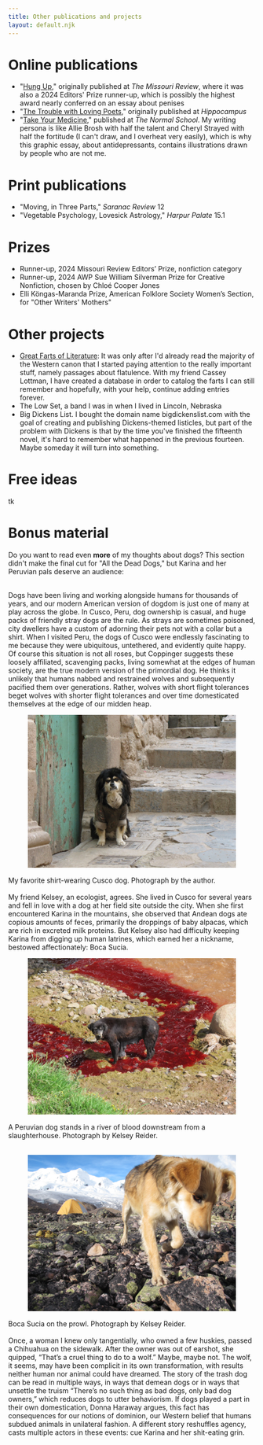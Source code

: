 ```yaml
---
title: Other publications and projects
layout: default.njk
---
```


# Online publications

- "<a href="https://missourireview.com/hung-up-by-elizabeth-zaleski/">Hung Up</a>," originally published at <i> The Missouri Review</i>, where it was also a 2024 Editors' Prize runner-up, which is possibly the highest award nearly conferred on an essay about penises
- "<a href="https://hippocampusmagazine.com/2017/02/the-trouble-with-loving-poets-by-elizabeth-zaleski/">The Trouble with Loving Poets</a>," originally published at <i>Hippocampus</i>
- "<a href="https://www.thenormalschool.com/blog/2018/9/17/take-your-medicine-by-elizabeth-zaleski-illustrations-by-kevin-abt-chad-miller">Take Your Medicine</a>," published at <i>The Normal School</i>. My writing persona is like Allie Brosh with half the talent and Cheryl Strayed with half the fortitude (I can't draw, and I overheat very easily), which is why this graphic essay, about antidepressants, contains illustrations drawn by people who are not me.

# Print publications

- "Moving, in Three Parts," <i>Saranac Review</i> 12
- "Vegetable Psychology, Lovesick Astrology," <i>Harpur Palate</i> 15.1

# Prizes
- Runner-up, 2024 Missouri Review Editors’ Prize, nonfiction category
- Runner-up, 2024 AWP Sue William Silverman Prize for Creative Nonfiction, chosen by Chloé Cooper Jones
- Elli Köngas-Maranda Prize, American Folklore Society Women’s Section, for "Other Writers' Mothers"


# Other projects

- <a href="https://greatfartsofliterature.com/">Great Farts of Literature</a>: It was only after I'd already read the majority of the Western canon that I started paying attention to the really important stuff, namely passages about flatulence. With my friend Cassey Lottman, I have created a database in order to catalog the farts I can still remember and hopefully, with your help, continue adding entries forever.
- The Low Set, a band I was in when I lived in Lincoln, Nebraska
- Big Dickens List. I bought the domain name bigdickenslist.com with the goal of creating and publishing Dickens-themed listicles, but part of the problem with Dickens is that by the time you've finished the fifteenth novel, it's hard to remember what happened in the previous fourteen. Maybe someday it will turn into something.

# Free ideas
tk

# Bonus material
Do you want to read even **more** of my thoughts about dogs? This section didn't make the final cut for "All the Dead Dogs," but Karina and her Peruvian pals deserve an audience:

<br>
Dogs have been living and working alongside humans for thousands of years, and our modern American version of dogdom is just one of many at play across the globe. In Cusco, Peru, dog ownership is casual, and huge packs of friendly stray dogs are the rule. As strays are sometimes poisoned, city dwellers have a custom of adorning their pets not with a collar but a shirt. When I visited Peru, the dogs of Cusco were endlessly fascinating to me because they were ubiquitous, untethered, and evidently quite happy. Of course this situation is not all roses, but Coppinger suggests these loosely affiliated, scavenging packs, living somewhat at the edges of human society, are the true modern version of the primordial dog. He thinks it unlikely that humans nabbed and restrained wolves and subsequently pacified them over generations. Rather, wolves with short flight tolerances beget wolves with shorter flight tolerances and over time domesticated themselves at the edge of our midden heap.

<br>
<figure class="image">
  <img src="/assets/images/fig 10. Cusco shirt dog.jpg" alt="Color photograph of Elizabeth Zaleski" width="475"/>
 </figure>
 <figcaption>My favorite shirt-wearing Cusco dog. Photograph by the author.</figcaption>

<br>
My friend Kelsey, an ecologist, agrees. She lived in Cusco for several years and fell in love with a dog at her field site outside the city. When she first encountered Karina in the mountains, she observed that Andean dogs ate copious amounts of feces, primarily the droppings of baby alpacas, which are rich in excreted milk proteins. But Kelsey also had difficulty keeping Karina from digging up human latrines, which earned her a nickname, bestowed affectionately: Boca Sucia.

<br>
<figure class="image">
  <img src="/assets/images/fig 11. Cusco blood river.jpg" alt="A dog stands in a red river" width="475"/>
 </figure>
 <figcaption>A Peruvian dog stands in a river of blood downstream from a slaughterhouse. Photograph by Kelsey Reider.</figcaption>

<br>
<figure class="image">
  <img src="/assets/images/fig 12. Karina.JPG" alt="A dog stands in a red river" width="475"/>
 </figure>
 <figcaption>Boca Sucia on the prowl. Photograph by Kelsey Reider.</figcaption>

<br>
Once, a woman I knew only tangentially, who owned a few huskies, passed a Chihuahua on the sidewalk. After the owner was out of earshot, she quipped, “That’s a cruel thing to do to a wolf.” Maybe, maybe not. The wolf, it seems, may have been complicit in its own transformation, with results neither human nor animal could have dreamed. The story of the trash dog can be read in multiple ways, in ways that demean dogs or in ways that unsettle the truism “There’s no such thing as bad dogs, only bad dog owners,” which reduces dogs to utter behaviorism. If dogs played a part in their own domestication, Donna Haraway argues, this fact has consequences for our notions of dominion, our Western belief that humans subdued animals in unilateral fashion. A different story reshuffles agency, casts multiple actors in these events: cue Karina and her shit-eating grin.
